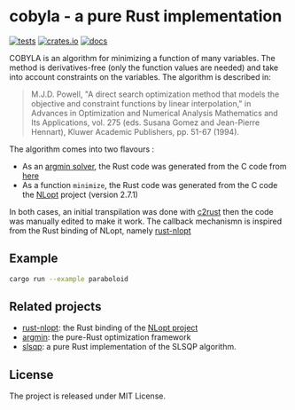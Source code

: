 # cobyla - a pure Rust implementation

[![tests](https://github.com/relf/cobyla/workflows/tests/badge.svg)](https://github.com/relf/cobyla/actions?query=workflow%3Atests)
[![crates.io](https://img.shields.io/crates/v/cobyla)](https://crates.io/crates/cobyla)
[![docs](https://docs.rs/cobyla/badge.svg)](https://docs.rs/cobyla)

COBYLA is an algorithm for minimizing a function of many variables. The method is derivatives-free (only the function values are needed) 
and take into account constraints on the variables. The algorithm is described in:

  > M.J.D. Powell, "A direct search optimization method that models the objective and constraint functions by linear interpolation," in 
  > Advances in Optimization and Numerical Analysis Mathematics and Its Applications, vol. 275 (eds. Susana Gomez and Jean-Pierre Hennart), 
  > Kluwer Academic Publishers, pp. 51-67 (1994).

The algorithm comes into two flavours :
* As an [argmin solver](), the Rust code was generated from the C code from [here](https://github.com/emmt/Algorithms/tree/master/cobyla) 
* As a function `minimize`, the Rust code was generated from the C code the [NLopt](https://github.com/stevengj/nlopt) project (version 2.7.1)  

In both cases, an initial transpilation was done with [c2rust](https://github.com/immunant/c2rust) then the code was manually edited to make it work. 
The callback mechanismn is inspired from the Rust binding of NLopt, namely [rust-nlopt](https://github.com/adwhit/rust-nlopt)

## Example

```bash
cargo run --example paraboloid
```

## Related projects

* [rust-nlopt](https://github.com/adwhit/rust-nlopt): the Rust binding of the [NLopt project](https://nlopt.readthedocs.io)
* [argmin](https://github.com/argmin-rs/argmin): the pure-Rust optimization framework
* [slsqp](https://github.com/relf/slsqp): a pure Rust implementation of the SLSQP algorithm. 

## License

The project is released under MIT License.